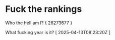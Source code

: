 # Fuck the rankings

Who the hell am I?
{ 28273677 }

What fucking year is it?
[ 2025-04-13T08:23:20Z ]
